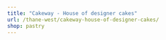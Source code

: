 ```yaml
---
title: "Cakeway - House of designer cakes"
url: /thane-west/cakeway-house-of-designer-cakes/
shop: pastry
---
```

